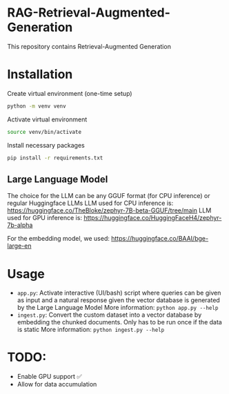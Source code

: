 # RAG-Retrieval-Augmented-Generation
This repository contains Retrieval-Augmented Generation


# Installation
Create virtual environment (one-time setup)
```bash
python -m venv venv
```
Activate virtual environment
```bash
source venv/bin/activate
```
Install necessary packages
```bash
pip install -r requirements.txt
```

## Large Language Model
The choice for the LLM can be any GGUF format (for CPU inference) or regular Huggingface LLMs
LLM used for CPU inference is: https://huggingface.co/TheBloke/zephyr-7B-beta-GGUF/tree/main
LLM used for GPU inference is: https://huggingface.co/HuggingFaceH4/zephyr-7b-alpha


For the embedding model, we used: https://huggingface.co/BAAI/bge-large-en

# Usage
- `app.py`: Activate interactive (UI/bash) script where queries can be given as input and a natural response given the vector database is generated by the Large Language Model
More information: `python app.py --help`
- `ingest.py`: Convert the custom dataset into a vector database by embedding the chunked documents. Only has to be run once if the data is static
More information: `python ingest.py --help`

# TODO:
- Enable GPU support ✅
- Allow for data accumulation

